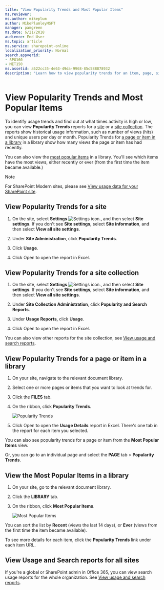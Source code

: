 ```yaml
---
title: "View Popularity Trends and Most Popular Items"
ms.reviewer: 
ms.author: mikeplum
author: MikePlumleyMSFT
manager: pamgreen
ms.date: 6/21/2018
audience: End User
ms.topic: article
ms.service: sharepoint-online
localization_priority: Normal
search.appverid:
- SPO160
- MET150
ms.assetid: a522cc35-4e63-49da-9968-85c588878932
description: "Learn how to view popularity trends for an item, page, site, or site collection."
---
```


# View Popularity Trends and Most Popular Items

To identify usage trends and find out at what times activity is high or low, you can view **Popularity Trends** reports for a [site](view-popularity-trends-and-most-popular-items.md#__view_popularity_trends_1) or a [site collection](view-popularity-trends-and-most-popular-items.md#__view_popularity_trends_2). The reports show historical usage information, such as number of views (hits) and unique users per day or month. Popularity Trends for [a page or item in a library](view-popularity-trends-and-most-popular-items.md#__view_popularity_trends) in a library show how many views the page or item has had recently. 
  
You can also view the [most popular items](view-popularity-trends-and-most-popular-items.md#__view_the_most) in a library. You'll see which items have the most views, either recently or ever (from the first time the item became available.) 

>[!NOTE]
> For SharePoint Modern sites, please see [View usage data for your SharePoint site](https://support.office.com/article/view-usage-data-for-your-sharepoint-site-2fa8ddc2-c4b3-4268-8d26-a772dc55779e).
  
## View Popularity Trends for a site
<a name="__view_popularity_trends_1"> </a>

1. On the site, select **Settings** ![Settings icon.](media/a47a06c3-83fb-46b2-9c52-d1bad63e3e60.png), and then select **Site settings**. If you don't see **Site settings**, select **Site information**, and then select **View all site settings**.
    
2. Under **Site Administration**, click **Popularity Trends**.
    
3. Click **Usage**.
    
4. Click Open to open the report in Excel.
    
## View Popularity Trends for a site collection
<a name="__view_popularity_trends_2"> </a>

1. On the site, select **Settings** ![Settings icon.](media/a47a06c3-83fb-46b2-9c52-d1bad63e3e60.png), and then select **Site settings**. If you don't see **Site settings**, select **Site information**, and then select **View all site settings**.
    
2. Under **Site Collection Administration**, click **Popularity and Search Reports**.
    
3. Under **Usage Reports**, click **Usage**.
    
4. Click Open to open the report in Excel.
    
You can also view other reports for the site collection, see [View usage and search reports](view-search-usage-reports.md).
  
## View Popularity Trends for a page or item in a library
<a name="__view_popularity_trends"> </a>

1. On your site, navigate to the relevant document library.
    
2. Select one or more pages or items that you want to look at trends for.
    
3. Click the **FILES** tab. 
    
4. On the ribbon, click **Popularity Trends**.
    
    ![Popularity Trends](media/2159c806-08de-4dc2-b46a-9eb5f031d969.png)
  
5. Click Open to open the **Usage Details** report in Excel. There's one tab in the report for each item you selected. 
    
You can also see popularity trends for a page or item from the **Most Popular Items** view. 
  
Or, you can go to an individual page and select the **PAGE** tab \> **Popularity Trends**.
  
## View the Most Popular Items in a library
<a name="__view_the_most"> </a>

1. On your site, go to the relevant document library.
    
2. Click the **LIBRARY** tab. 
    
3. On the ribbon, click **Most Popular Items**. 
    
    ![Most Popular Items](media/34eef023-69d2-42f6-a749-0fa503811cba.png)
  
You can sort the list by **Recent** (views the last 14 days), or **Ever** (views from the first time the item became available). 
  
To see more details for each item, click the **Popularity Trends** link under each item URL. 
  
## View Usage and Search reports for all sites
<a name="__view_the_most"> </a>

If you're a global or SharePoint admin in Office 365, you can view search usage reports for the whole organization. See [View usage and search reports](view-search-usage-reports.md).
  

